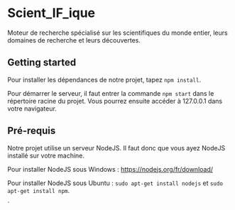 # Scient_IF_ique

Moteur de recherche spécialisé sur les scientifiques du monde entier, leurs domaines de recherche et leurs découvertes.

## Getting started

Pour installer les dépendances de notre projet, tapez `npm install`.

Pour démarrer le serveur, il faut entrer la commande `npm start` dans le répertoire racine du projet.
Vous pourrez ensuite accéder à 127.0.0.1 dans votre navigateur.

## Pré-requis

Notre projet utilise un serveur NodeJS. Il faut donc que vous ayez NodeJS installé sur votre machine.

Pour installer NodeJS sous Windows : https://nodejs.org/fr/download/

Pour installer NodeJS sous Ubuntu : `sudo apt-get install nodejs` et `sudo apt-get install npm`.



`
